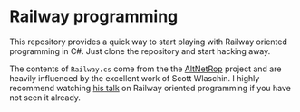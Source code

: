 # Railway programming

This repository provides a quick way to start playing with Railway oriented programming in C#. Just clone the repository and start hacking away.

The contents of `Railway.cs` come from the the [AltNetRop](https://github.com/habaneroofdoom/AltNetRop) project and are heavily influenced by the excellent work of Scott Wlaschin. I highly recommend watching [his talk](https://vimeo.com/113707214) on Railway oriented programming if you have not seen it already.